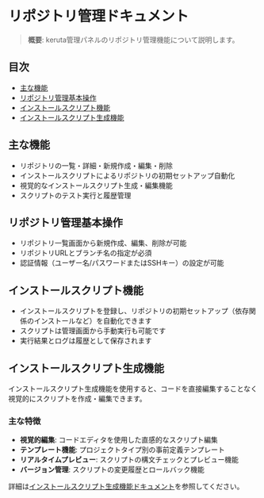 # リポジトリ管理ドキュメント

> **概要**: keruta管理パネルのリポジトリ管理機能について説明します。

## 目次
- [主な機能](#主な機能)
- [リポジトリ管理基本操作](#リポジトリ管理基本操作)
- [インストールスクリプト機能](#インストールスクリプト機能)
- [インストールスクリプト生成機能](#インストールスクリプト生成機能)

## 主な機能
- リポジトリの一覧・詳細・新規作成・編集・削除
- インストールスクリプトによるリポジトリの初期セットアップ自動化
- 視覚的なインストールスクリプト生成・編集機能
- スクリプトのテスト実行と履歴管理

## リポジトリ管理基本操作
- リポジトリ一覧画面から新規作成、編集、削除が可能
- リポジトリURLとブランチ名の指定が必須
- 認証情報（ユーザー名/パスワードまたはSSHキー）の設定が可能

## インストールスクリプト機能
- インストールスクリプトを登録し、リポジトリの初期セットアップ（依存関係のインストールなど）を自動化できます
- スクリプトは管理画面から手動実行も可能です
- 実行結果とログは履歴として保存されます

## インストールスクリプト生成機能
インストールスクリプト生成機能を使用すると、コードを直接編集することなく視覚的にスクリプトを作成・編集できます。

### 主な特徴
- **視覚的編集**: コードエディタを使用した直感的なスクリプト編集
- **テンプレート機能**: プロジェクトタイプ別の事前定義テンプレート
- **リアルタイムプレビュー**: スクリプトの構文チェックとプレビュー機能
- **バージョン管理**: スクリプトの変更履歴とロールバック機能

詳細は[インストールスクリプト生成機能ドキュメント](./adminPanelScriptGenerator.md)を参照してください。
